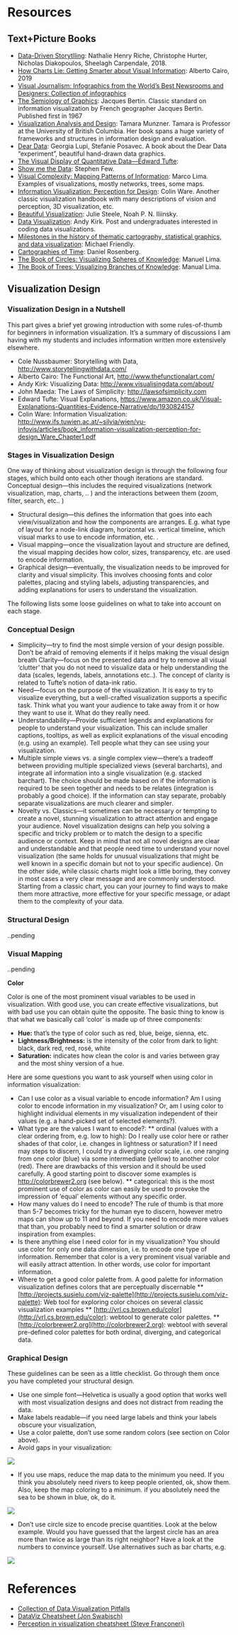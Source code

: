 # Resources

## Text+Picture Books

* [Data-Driven Storytlling](https://www.amazon.com.au/Data-Driven-Storytelling-Christophe-Hurter/dp/1138197106/ref=asc_df_1138197106/?tag=googleshopdsk-22&linkCode=df0&hvadid=341743255404&hvpos=1o1&hvnetw=g&hvrand=13105567395513959533&hvpone=&hvptwo=&hvqmt=&hvdev=c&hvdvcmdl=&hvlocint=&hvlocphy=1000567&hvtargid=pla-442553695388&psc=1): Nathalie Henry Riche, Christophe Hurter, Nicholas Diakopoulos, Sheelagh Carpendale, 2018.
* [How Charts Lie: Getting Smarter about Visual Information](https://www.amazon.com/How-Charts-Lie-Getting-Information/dp/1324001569/ref=sr_1_9?keywords=alberto+cairo&qid=1551263966&s=gateway&sr=8-9): Alberto Cairo, 2019
* [Visual Journalism: Infographics from the World’s Best Newsrooms and Designers: Collection of infographics](http://shop.gestalten.com/visual-journalism.html)
* [The Semiology of Graphics](https://www.amazon.com/Semiology-Graphics-Diagrams-Networks-Maps/dp/1589482611): Jacques Bertin. Classic standard on information visualization by French geographer Jacques Bertin. Published first in 1967
* [Visualization Analysis and Design](https://www.amazon.co.uk/d/cka/Visualization-Analysis-Design-AK-Peters-Tamara-Munzner/1466508914/ref=sr_1_1?ie=UTF8&qid=1492764341&sr=8-1&keywords=Tamara+Munzner): Tamara Munzner. Tamara is Professor at the University of British Columbia. Her book spans a huge variety of frameworks and structures in information design and evaluation.
* [Dear Data](https://www.amazon.co.uk/Dear-Data-Stefanie-Posavec/dp/1846149061/ref=pd_sim_14_4?_encoding=UTF8&psc=1&refRID=H9BE70E9A2ZJ4X7HCFDN): Georgia Lupi, Stefanie Posavec. A book about the Dear Data “experiment”, beautiful hand-drawn data graphics. 
* [The Visual Display of Quantitative Data—Edward Tufte](https://www.amazon.co.uk/Visual-Display-Quantitative-Information/dp/0961392142/ref=sr_1_1?s=books&ie=UTF8&qid=1501056408&sr=1-1&keywords=edward+tufte):
* [Show me the Data](https://www.amazon.co.uk/SHOW-ME-NUMBERS-STEPHEN-FEW/dp/0970601972/ref=sr_1_1?s=books&ie=UTF8&qid=1501056370&sr=1-1&keywords=steven+few): Stephen Few.
* [Visual Complexity: Mapping Patterns of Information](http://www.visualcomplexity.com/vc/book): Marco Lima. Examples of visualizations, mostly networks, trees, some maps.
* [Information Visualization: Perception for Design](https://www.amazon.co.uk/Information-Visualization-Perception-Interactive-Technologies/dp/0123814642): Colin Ware. Another classic visualization handbook with many descriptions of vision and perception, 3D visualization, etc.
* [Beautiful Visualization](https://www.amazon.co.uk/Beautiful-Visualization-Julie-Steele/dp/1449379869): Julie Steele, Noah P. N. Iliinsky.
* [Data Visualization](https://www.amazon.co.uk/Data-Visualisation-Andy-Kirk/dp/1473912148/ref=pd_lpo_sbs_14_img_0?_encoding=UTF8&psc=1&refRID=FXCBSER7Z8V9EBB2ZXBM): Andy Kirk. Post and undergraduates interested in coding data visualizations. 
* [Milestones in the history of thematic cartography, statistical graphics, and data visualization](http://www.math.usu.edu/~symanzik/teaching/2009_stat6560/Downloads/Friendly_milestone.pdf): Michael Friendly.
* [Cartographies of Time](https://www.amazon.com/Cartographies-Time-Timeline-Daniel-Rosenberg/dp/1616890584): Daniel Rosenberg.
* [The Book of Circles: Visualizing Spheres of Knowledge](https://www.amazon.com/Book-Circles-Visualizing-Spheres-Knowledge/dp/1616895284/ref=pd_lpo_sbs_14_t_0?_encoding=UTF8&psc=1&refRID=5Y80VKSK4A5T1X2YRNMH): Manuel Lima. 
* [The Book of Trees: Visualizing Branches of Knowledge](https://www.amazon.com/Book-Trees-Visualizing-Branches-Knowledge/dp/1616892188/ref=pd_lpo_sbs_14_img_1?_encoding=UTF8&psc=1&refRID=5Y80VKSK4A5T1X2YRNMH): Manual Lima.

## Visualization Design 

### Visualization Design in a Nutshell
This part gives a brief yet growing introduction with some rules-of-thumb for beginners in information visualization. It’s a summary of discussions I am having with my students and includes information written more extensively elsewhere.
* Cole Nussbaumer: Storytelling with Data, http://www.storytellingwithdata.com/
* Alberto Cairo: The Functional Art, http://www.thefunctionalart.com/
* Andy Kirk: Visualizing Data: http://www.visualisingdata.com/about/
* John Maeda: The Laws of Simplicity: http://lawsofsimplicity.com
* Edward Tufte: Visual Explanations, https://www.amazon.co.uk/Visual-Explanations-Quantities-Evidence-Narrative/dp/1930824157
* Colin Ware: Information Visualization: http://www.ifs.tuwien.ac.at/~silvia/wien/vu-infovis/articles/book_information-visualization-perception-for-design_Ware_Chapter1.pdf

### Stages in Visualization Design
One way of thinking about visualization design is through the following four stages, which build onto each other though iterations are standard.
Conceptual design—this includes the required visualizations (network visualization, map, charts, .. ) and the interactions between them (zoom, filter, search, etc.. )
* Structural design—this defines the information that goes into each view/visualization and how the components are arranges. E.g. what type of layout for a node-link diagram, horizontal vs. vertical timeline, which visual marks to use to encode information, etc. .
* Visual mapping—once the visualization layout and structure are defined, the visual mapping decides how color, sizes, transparency, etc. are used to encode information.
* Graphical design—eventually, the visualization needs to be improved for clarity and visual simplicity. This involves choosing fonts and color palettes, placing and styling labels, adjusting transparencies, and adding explanations for users to understand the visualization.

The following lists some loose guidelines on what to take into account on each stage.

### Conceptual Design
* Simplicity—try to find the most simple version of your design possible. Don’t be afraid of removing elements if it helps making the visual design breath
Clarity—focus on the presented data and try to remove all visual ‘clutter’ that you do not need to visualize data or help understanding the data (scales, legends, labels, annotations etc..). The concept of clarity is related to Tufte’s notion of data-ink ratio.
* Need—focus on the purpose of the visualization. It is easy to try to visualize everything, but a well-crafted visualization supports a specific task. Think what you want your audience to take away from it or how they want to use it. What do they really need.
* Understandability—Provide sufficient legends and explanations for people to understand your visualization. This can include smaller captions, tooltips, as well as explicit explanations of the visual encoding (e.g. using an example). Tell people what they can see using your visualization.
* Multiple simple views vs. a single complex view—there’s a tradeoff between providing multiple specialized views (several barcharts), and integrate all information into a single visualization (e.g. stacked barchart). The choice should be made based on if the information is required to be seen together and needs to be relates (integration is probably a good choice). If the information can stay separate, probably separate visualizations are much clearer and simpler.
* Novelty vs. Classics—it sometimes can be necessary or tempting to create a novel, stunning visualization to attract attention and engage your audience. Novel visualization designs can help you solving a specific and tricky problem or to match the design to a specific audience or context. Keep in mind that not all novel designs are clear and understandable and that people need time to understand your novel visualization (the same holds for unusual visualizations that might be well known in a specific domain but not to your specific audience). On the other side, while classic charts might look a little boring, they convey in most cases a very clear message and are commonly understood. Starting from a classic chart, you can your journey to find ways to make them more attractive, more effective for your specific message, or adapt them to the complexity of your data.
 
### Structural Design

..pending

### Visual Mapping
..pending

**Color** 

Color is one of the most prominent visual variables to be used in visualization. With good use, you can create effective visualizations, but with bad use you can obtain quite the opposite.
The basic thing to know is that what we basically call ‘color’ is made up of three components:
* **Hue:** that’s the type of color such as red, blue, beige, sienna, etc.
* **Lightness/Brightness:** is the intensity of the color from dark to light: black, dark red, red, rosé, white
* **Saturation:** indicates how clean the color is and varies between gray and the most shiny version of a hue.

Here are some questions you want to ask yourself when using color in information visualization:

* Can I use color as a visual variable to encode information? Am I using color to encode information in my visualization? Or, am I using color to highlight individual elements in my visualization independent of their values (e.g. a hand-picked set of selected elements?).
* What type are the values I want to encode?:
** ordinal (values with a clear ordering from, e.g. low to high): Do I really use color here or rather shades of that color, i.e. changes in lightness or saturation? If I need may steps to discern, I could try a diverging color scale, i.e. one ranging from one color (blue) via some intermediate (yellow) to another color (red). There are drawbacks of this version and it should be used carefully. A good starting point to discover some examples is http://colorbrewer2.org (see below).
** categorical: this is the most prominent use of color as color can easily be used to provoke the impression of ‘equal’ elements without any specific order.
* How many values do I need to encode? The rule of thumb is that more than 5-7 becomes tricky for the human eye to discern, however metro maps can show up to 11 and beyond. If you need to encode more values that than, you probably need to find a smarter solution or draw inspiration from examples:
* Is there anything else I need color for in my visualization? You should use color for only one data dimension, i.e. to encode one type of information. Remember that color is a very prominent visual variable and will easily attract attention. In other words, use color for important information.
* Where to get a good color palette from. A good palette for information visualization defines colors that are perceptually discernable
** [http://projects.susielu.com/viz-palette](http://projects.susielu.com/viz-palette): Web tool for exploring color choices on several classic visualization examples
** [http://vrl.cs.brown.edu/color](http://vrl.cs.brown.edu/color): webtool to generate color palettes.
** [http://colorbrewer2.org](http://colorbrewer2.org): webtool with several pre-defined color palettes for both ordinal, diverging, and categorical data.

### Graphical Design
These guidelines can be seen as a little checklist. Go through them once you have completed your structural design.
* Use one simple font—Helvetica is usually a good option that works well with most visualization designs and does not distract from reading the data.
* Make labels readable—if you need large labels and think your labels obscure your visualization,
* Use a color palette, don’t use some random colors (see section on Color above).
* Avoid gaps in your visualization: 

![](design/grid.png)

* If you use maps, reduce the map data to the minimum you need. If you think you absolutely need rivers to keep people oriented, ok, show them. Also, keep the map coloring to a minimum. if you absolutely need the sea to be shown in blue, ok, do it.

![](design/maps.png)

* Don’t use circle size to encode precise quantities. Look at the below example. Would you have guessed that the largest circle has an area more than twice as large than its right neighbor? Have a look at the numbers to convince yourself. Use alternatives such as bar charts, e.g.

![](design/circles.png)


# References
* [Collection of Data Visualization Pitfalls](http://www.google.com/url?q=http%3A%2F%2Fflowingdata.com%2F2018%2F08%2F08%2Fcollection-of-data-visualization-pitfalls%2F&sa=D&sntz=1&usg=AFQjCNE1ZKpKSTUtFbTgotyhuQMnrZWVuQ)
* [DataViz Cheatsheet (Jon Swabisch)](https://www.google.com/url?q=https%3A%2F%2Fpolicyviz.com%2F2018%2F08%2F07%2Fdataviz-cheatsheet%2F&sa=D&sntz=1&usg=AFQjCNGxljYhe3m52ZbQ1uKYDdoB2P3Nmg)
* [Perception in visualization cheatsheet (Steve Franconeri)](http://www.google.com/url?q=http%3A%2F%2Fexperception.net%2FFranconeri_ExperCeptionDotNet_ChartChooser.pdf&sa=D&sntz=1&usg=AFQjCNE3dZLJN_TQbKIGM7K06s5w6M-ubA)



